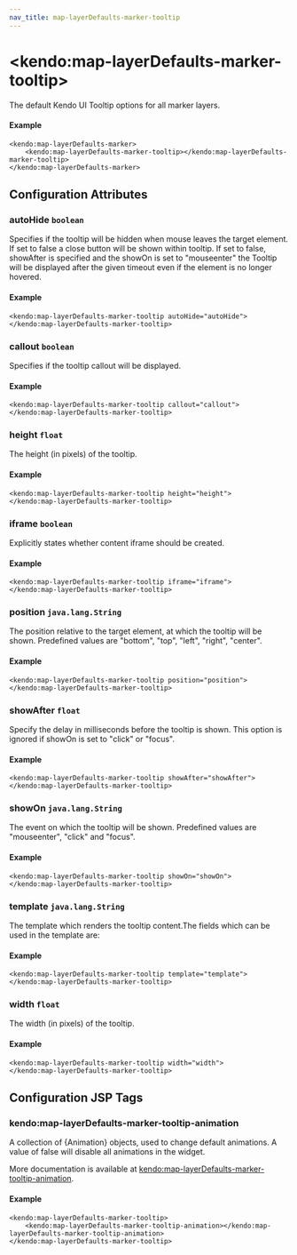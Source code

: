 ```yaml
---
nav_title: map-layerDefaults-marker-tooltip
---
```


# \<kendo:map-layerDefaults-marker-tooltip\>

The default Kendo UI Tooltip options for all marker layers.

#### Example
    <kendo:map-layerDefaults-marker>
        <kendo:map-layerDefaults-marker-tooltip></kendo:map-layerDefaults-marker-tooltip>
    </kendo:map-layerDefaults-marker>

## Configuration Attributes

### autoHide `boolean`

Specifies if the tooltip will be hidden when mouse leaves the target element. If set to false a close button will be shown within tooltip. If set to false, showAfter is specified and the showOn is set to "mouseenter" the Tooltip will be displayed after the given timeout even if the element is no longer hovered.

#### Example
    <kendo:map-layerDefaults-marker-tooltip autoHide="autoHide">
    </kendo:map-layerDefaults-marker-tooltip>

### callout `boolean`

Specifies if the tooltip callout will be displayed.

#### Example
    <kendo:map-layerDefaults-marker-tooltip callout="callout">
    </kendo:map-layerDefaults-marker-tooltip>

### height `float`

The height (in pixels) of the tooltip.

#### Example
    <kendo:map-layerDefaults-marker-tooltip height="height">
    </kendo:map-layerDefaults-marker-tooltip>

### iframe `boolean`

Explicitly states whether content iframe should be created.

#### Example
    <kendo:map-layerDefaults-marker-tooltip iframe="iframe">
    </kendo:map-layerDefaults-marker-tooltip>

### position `java.lang.String`

The position relative to the target element, at which the tooltip will be shown. Predefined values are "bottom", "top", "left", "right", "center".

#### Example
    <kendo:map-layerDefaults-marker-tooltip position="position">
    </kendo:map-layerDefaults-marker-tooltip>

### showAfter `float`

Specify the delay in milliseconds before the tooltip is shown. This option is ignored if showOn is set to "click" or "focus".

#### Example
    <kendo:map-layerDefaults-marker-tooltip showAfter="showAfter">
    </kendo:map-layerDefaults-marker-tooltip>

### showOn `java.lang.String`

The event on which the tooltip will be shown. Predefined values are "mouseenter", "click" and "focus".

#### Example
    <kendo:map-layerDefaults-marker-tooltip showOn="showOn">
    </kendo:map-layerDefaults-marker-tooltip>

### template `java.lang.String`

The template which renders the tooltip content.The fields which can be used in the template are:

#### Example
    <kendo:map-layerDefaults-marker-tooltip template="template">
    </kendo:map-layerDefaults-marker-tooltip>

### width `float`

The width (in pixels) of the tooltip.

#### Example
    <kendo:map-layerDefaults-marker-tooltip width="width">
    </kendo:map-layerDefaults-marker-tooltip>


##  Configuration JSP Tags

### kendo:map-layerDefaults-marker-tooltip-animation

A collection of {Animation} objects, used to change default animations. A value of false
will disable all animations in the widget.

More documentation is available at [kendo:map-layerDefaults-marker-tooltip-animation](/kendo-ui/api/wrappers/jsp/map/layerdefaults-marker-tooltip-animation).

#### Example

    <kendo:map-layerDefaults-marker-tooltip>
        <kendo:map-layerDefaults-marker-tooltip-animation></kendo:map-layerDefaults-marker-tooltip-animation>
    </kendo:map-layerDefaults-marker-tooltip>


